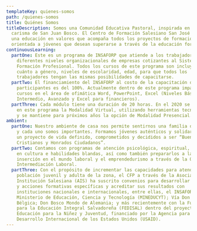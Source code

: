 ```yaml
---
templateKey: quienes-somos
path: /quienes-somos
title: Quiénes Somos
titleDescription: Somos una Comunidad Educativa Pastoral, inspirada en el
  carisma de San Juan Bosco. El Centro de Formación Salesiano San José propone
  una educación en valores que acompaña todos los proyectos de formación técnica
  orientada a jóvenes que desean superarse a través de la educación formal.
continuousLearning:
  partOne: Este es un programa de INSAFORP que atiende a los trabajadores de los
    diferentes niveles organizacionales de empresas cotizantes al Sistema de
    Formación Profesional. Todos los cursos de este programa son incluyentes, en
    cuánto a género, niveles de escolaridad, edad, para que todos los
    trabajadores tengan las mismas posibilidades de capacitarse.
  partTwo: El financiamiento del INSAFORP al costo de la capacitación de los
    participantes es del 100%. Actualmente dentro de este programa impartimos
    cursos en el área de ofimática Word, PowerPoint, Excel (Niveles Básico,
    Intermedio, Avanzado y Excel para financieros).
  partThree: Cada módulo tiene una duración de 20 horas. En el 2020 se incorpora
    en este programa la Modalidad Virtual, utilizando herramientas tecnológicas
    y se mantiene para próximos años la opción de Modalidad Presencial.
ambient:
  partOne: Nuestro ambiente de casa nos permite sentirnos una familia donde todos
    y cada uno somos importantes. Formamos jóvenes auténticos y solidarios, con
    un proyecto de vida definido, comprometidos y decididos a ser “Buenos
    Cristianos y Honrados Ciudadanos”.
  partTwo: Contamos con programas de atención psicológica, espiritual, formación
    en cultura e habilidades blandas, así como también prepararlos a la
    inserción en el mundo laboral y el emprendedurismo a través de la Oficina de
    Intermediación Laboral.
  partThree: Con el propósito de incrementar las capacidades para atender a la
    población juvenil y adulta de la zona, el CFP a través de la Asociación
    Institución Salesiana (AIS) ha suscrito convenios para desarrollar proyectos
    y acciones formativas específicas y acreditar sus resultados con
    instituciones nacionales e internacionales, entre ellas, el INSAFORP; el
    Ministerio de Educación, Ciencia y Tecnología (MINEDUCYT); Vía Don Bosco de
    Bélgica; Don Bosco Mondo de Alemania; y más recientemente con la Fundación
    para la Educación Integral Salvadoreña (FEDISAL) dentro del proyecto de
    Educación para la Niñez y Juventud, financiado por la Agencia para el
    Desarrollo Internacional de los Estados Unidos (USAID).
---
```

